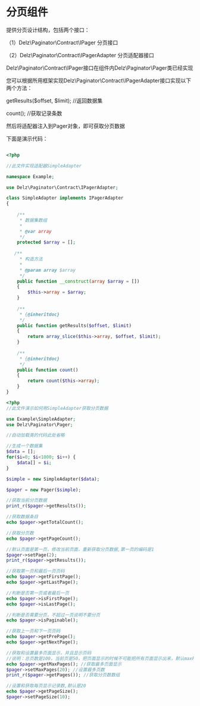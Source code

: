 # 分页组件

提供分页设计结构，包括两个接口：

（1）Delz\Paginator\Contract\IPager   分页接口

（2）Delz\Paginator\Contract\IPagerAdapter 分页适配器接口

Delz\Paginator\Contract\IPager接口在组件内Delz\Paginator\Pager类已经实现

您可以根据所用框架实现Delz\Paginator\Contract\IPagerAdapter接口实现以下两个方法：

getResults($offset, $limit); //返回数据集

count(); //获取记录条数

然后将适配器注入到Pager对象，即可获取分页数据

下面是演示代码：

```php

<?php

//此文件实现适配器SimpleAdapter

namespace Example;

use Delz\Paginator\Contract\IPagerAdapter;

class SimpleAdapter implements IPagerAdapter
{
 
    /**
     * 数据集数组
     *
     * @var array
     */
    protected $array = [];
    
   /**
     * 构造方法
     *
     * @param array $array
     */
    public function __construct(array $array = [])
    {
        $this->array = $array;
    }
        
    /**
     * {@inheritdoc}
     */
    public function getResults($offset, $limit)
    {
        return array_slice($this->array, $offset, $limit);
    }
    
    /**
     * {@inheritdoc}
     */
    public function count()
    {
        return count($this->array);
    }
}
```

```php
<?php
//此文件演示如何用SimpleAdapter获取分页数据

use Example\SimpleAdapter;
use Delz\Paginator\Pager;

//自动加载类的代码此处省略

//生成一个数据集
$data = [];
for($i=0; $i<1000; $i++) {
    $data[] = $i;
}

$simple = new SimpleAdapter($data);

$pager = new Pager($simple);

//获取当前分页数据
print_r($pager->getResults());

//获取数据条目
echo $pager->getTotalCount();

//获取分页数
echo $pager->getPageCount();

//默认页面是第一页，修改当前页面，重新获取分页数据,第一页的编码是1
$pager->setPage(2);
print_r($pager->getResults());

//获取第一页和最后一页页码
echo $pager->getFirstPage();
echo $pager->getLastPage();

//判断是否第一页或者最后一页
echo $pager->isFirstPage();
echo $pager->isLastPage();

//判断是否需要分页，不超过一页说明不要分页
echo $pager->isPaginable();

//获取上一页和下一页页码
echo $pager->getPrePage();
echo $pager->getNextPage();

//获取和设置最多页面显示，并且显示页码
//说明：总页数是100，当前页是50，把页面显示的时候不可能把所有页面显示出来，默认maxPages=10,就会显示46,47,48,49,50,51,52,53,54,55
echo $pager->getMaxPages(); //获取最多页面显示
$pager->setMaxPages(20); //设置最多页数
print_r($pager->getPages()); //获取分页数数组

//设置和获取每页显示记录数,默认是20
echo $pager->getPageSize();
$pager->setPageSize(10);
